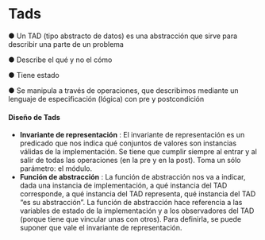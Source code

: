 # Tads
●  Un TAD (tipo abstracto de datos) es una abstracción que sirve para describir una
parte de un problema

● Describe el qué y no el cómo

● Tiene estado

● Se manipula a través de operaciones, que describimos mediante un lenguaje de especificación (lógica) con pre y postcondición

#### Diseño de Tads
* **Invariante de representación** : El invariante de representación es un predicado que nos indica qué conjuntos de valores son instancias válidas de la implementación. Se tiene que cumplir siempre al entrar y al salir de todas las operaciones (en la pre y en la post). Toma un sólo parámetro: el módulo.
* **Función de abstracción** : La función de abstracción nos va a indicar, dada una instancia de implementación, a qué instancia del TAD corresponde, a qué instancia del TAD representa, qué instancia del TAD “es su abstracción”. La función de abstracción hace referencia a las variables de estado de la 
implementación y a los observadores del TAD (porque tiene que vincular unas con otros). Para definirla, se puede suponer que vale el invariante de representación.
